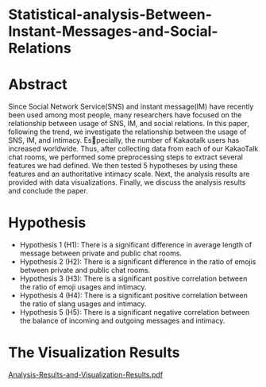# Statistical-analysis-Between-Instant-Messages-and-Social-Relations

# Abstract
Since Social Network Service(SNS) and instant message(IM) have recently been used among most people,
many researchers have focused on the relationship between usage of SNS, IM, and social relations. In this
paper, following the trend, we investigate the relationship between the usage of SNS, IM, and intimacy. Especially, the number of Kakaotalk users has increased
worldwide. Thus, after collecting data from each of our
KakaoTalk chat rooms, we performed some preprocessing steps to extract several features we had defined. We
then tested 5 hypotheses by using these features and an
authoritative intimacy scale. Next, the analysis results
are provided with data visualizations. Finally, we discuss the analysis results and conclude the paper.

# Hypothesis
- Hypothesis 1 (H1): There is a significant difference in average length of message between private and public chat rooms.
- Hypothesis 2 (H2): There is a significant difference in the ratio of emojis between private and public chat rooms.
- Hypothesis 3 (H3): There is a significant positive correlation between the ratio of emoji usages and intimacy.
- Hypothesis 4 (H4): There is a significant positive correlation between the ratio of slang usages and intimacy.
- Hypothesis 5 (H5): There is a significant negative correlation between the balance of incoming and outgoing messages and intimacy.

# The Visualization Results

[Analysis-Results-and-Visualization-Results.pdf](https://github.com/eo4929/Statistical-analysis-Between-Instant-Messages-and-Social-Relations/files/7141424/Analysis-Results-and-Visualization-Results.pdf)

